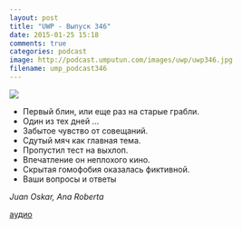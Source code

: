 ```yaml
---
layout: post
title: "UWP - Выпуск 346"
date: 2015-01-25 15:18
comments: true
categories: podcast
image: http://podcast.umputun.com/images/uwp/uwp346.jpg
filename: ump_podcast346
---
```

![](https://podcast.umputun.com/images/uwp/uwp346.jpg)

- Первый блин, или еще раз на старые грабли.
- Один из тех дней ...
- Забытое чувство от совещаний.
- Сдутый мяч как главная тема.
- Пропустил тест на выхлоп.
- Впечатление он неплохого кино.
- Скрытая гомофобия оказалась фиктивной.
- Ваши вопросы и ответы

_Juan Oskar, Ana Roberta_

[аудио](https://podcast.umputun.com/media/ump_podcast346.mp3)
<audio src="https://podcast.umputun.com/media/ump_podcast346.mp3" preload="none"></audio>
